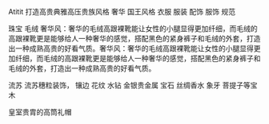 Atitit 打造高贵典雅高压贵族风格 奢华 国王风格 衣服 服装 配饰 服饰 规范 

珠宝
毛绒
奢华风：奢华的毛绒高跟裸靴能让女性的小腿显得更加纤细，而毛绒的高跟裸靴更是能够给人一种奢华的感觉，搭配黑色的紧身裤子和毛绒的外套，打造出一种成熟高贵的好看气质。奢华风：奢华的毛绒高跟裸靴能让女性的小腿显得更加纤细，而毛绒的高跟裸靴更是能够给人一种奢华的感觉，搭配黑色的紧身裤子和毛绒的外套，打造出一种成熟高贵的好看气质。

流苏 流苏穗粒装饰，
镶边 花纹
水钻
金银贵金属
宝石
丝绸香水
象牙 菩提子等宝木

皇室贵胄的高筒礼帽
